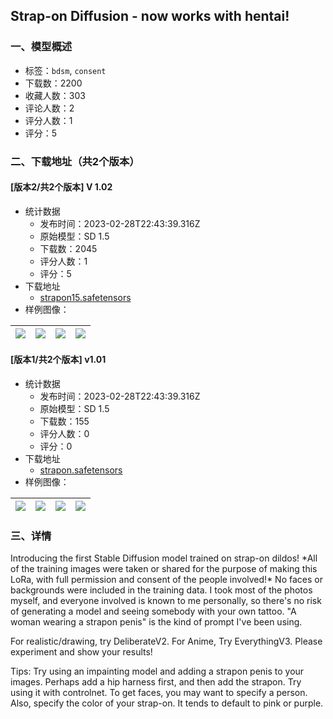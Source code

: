 ## Strap-on Diffusion - now works with hentai!
### 一、模型概述

- 标签：`bdsm`, `consent`
- 下载数：2200
- 收藏人数：303
- 评论人数：2
- 评分人数：1
- 评分：5

### 二、下载地址（共2个版本）

#### [版本2/共2个版本] V 1.02  

- 统计数据
  - 发布时间：2023-02-28T22:43:39.316Z
  - 原始模型：SD 1.5
  - 下载数：2045
  - 评分人数：1
  - 评分：5
- 下载地址
  - [strapon15.safetensors](https://civitai.com/api/download/models/14623)
- 样例图像：

| <img src="https://image.civitai.com/xG1nkqKTMzGDvpLrqFT7WA/67f60059-58aa-4420-0a44-325befc23800/width=450/142999.jpeg" /> | <img src="https://image.civitai.com/xG1nkqKTMzGDvpLrqFT7WA/f20fd877-b13a-4100-d3b6-6ff0501b7600/width=450/142998.jpeg" /> | <img src="https://image.civitai.com/xG1nkqKTMzGDvpLrqFT7WA/47554137-f6ea-409b-7c05-b0ea72c8f100/width=450/142997.jpeg" /> | <img src="https://image.civitai.com/xG1nkqKTMzGDvpLrqFT7WA/17bef9de-8ea0-469b-75d0-0c9276d71500/width=450/142995.jpeg" /> |
| ---- | ---- | ---- | ---- |

#### [版本1/共2个版本] v1.01

- 统计数据
  - 发布时间：2023-02-28T22:43:39.316Z
  - 原始模型：SD 1.5
  - 下载数：155
  - 评分人数：0
  - 评分：0
- 下载地址
  - [strapon.safetensors](https://civitai.com/api/download/models/14531)
- 样例图像：

| <img src="https://image.civitai.com/xG1nkqKTMzGDvpLrqFT7WA/67f60059-58aa-4420-0a44-325befc23800/width=450/142104.jpeg" /> | <img src="https://image.civitai.com/xG1nkqKTMzGDvpLrqFT7WA/47554137-f6ea-409b-7c05-b0ea72c8f100/width=450/142103.jpeg" /> | <img src="https://image.civitai.com/xG1nkqKTMzGDvpLrqFT7WA/17bef9de-8ea0-469b-75d0-0c9276d71500/width=450/142101.jpeg" /> | <img src="https://image.civitai.com/xG1nkqKTMzGDvpLrqFT7WA/b3820ea3-924f-4004-4489-db8211017d00/width=450/142099.jpeg" /> |
| ---- | ---- | ---- | ---- |


### 三、详情
<p>Introducing the first Stable Diffusion model trained on strap-on dildos! *All of the training images were taken or shared for the purpose of making this LoRa, with full permission and consent of the people involved!* No faces or backgrounds were included in the training data. I took most of the photos myself, and everyone involved is known to me personally, so there's no risk of generating a model and seeing somebody with your own tattoo. "A woman wearing a strapon penis" is the kind of prompt I've been using.</p><p>For realistic/drawing, try DeliberateV2. For Anime, Try EverythingV3. Please experiment and show your results!</p><p>Tips: Try using an impainting model and adding a strapon penis to your images. Perhaps add a hip harness first, and then add the strapon. Try using it with controlnet. To get faces, you may want to specify a person. Also, specify the color of your strap-on. It tends to default to pink or purple.</p>